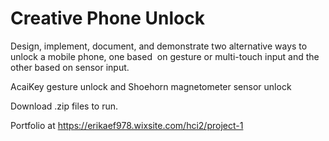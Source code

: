 # Creative Phone Unlock

Design, implement, document, and demonstrate two alternative ways to unlock a mobile phone, one based  on gesture or multi-touch input and the other based on sensor input.

AcaiKey gesture unlock and Shoehorn magnetometer sensor unlock

Download .zip files to run.

Portfolio at https://erikaef978.wixsite.com/hci2/project-1
